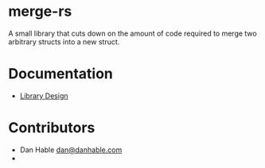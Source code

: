 # merge-rs

A small library that cuts down on the amount of code required to merge two arbitrary 
structs into a new struct.

# Documentation

* [Library Design](/docs/design.md)



# Contributors

* Dan Hable <dan@danhable.com>
* 
